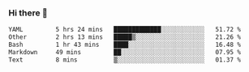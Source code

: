 ### Hi there 👋

<!--
**urzz/urzz** is a ✨ _special_ ✨ repository because its `README.md` (this file) appears on your GitHub profile.

Here are some ideas to get you started:

- 🔭 I’m currently working on ...
- 🌱 I’m currently learning ...
- 👯 I’m looking to collaborate on ...
- 🤔 I’m looking for help with ...
- 💬 Ask me about ...
- 📫 How to reach me: ...
- 😄 Pronouns: ...
- ⚡ Fun fact: ...
-->

<!--START_SECTION:waka-->

```txt
YAML         5 hrs 24 mins   █████████████░░░░░░░░░░░░   51.72 %
Other        2 hrs 13 mins   █████▒░░░░░░░░░░░░░░░░░░░   21.26 %
Bash         1 hr 43 mins    ████░░░░░░░░░░░░░░░░░░░░░   16.48 %
Markdown     49 mins         ██░░░░░░░░░░░░░░░░░░░░░░░   07.95 %
Text         8 mins          ▒░░░░░░░░░░░░░░░░░░░░░░░░   01.37 %
```

<!--END_SECTION:waka-->
